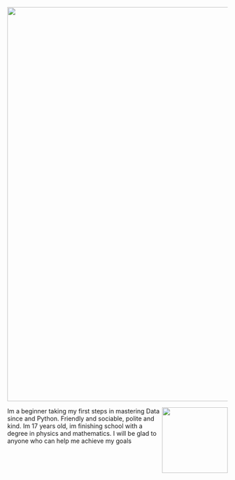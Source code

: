 <a href="https://www.rishit.tech"><img src="https://github.com/Destroyagony/Rishit-dagli/assets/147639560/eabd6dd9-2600-44f4-8a5a-059df594ee23" width="900"></a>
 
<img align='right' src='https://github.com/Rishit-dagli/Rishit-dagli/blob/master/images/octocat-anime.gif' width='150'>


Im a beginner taking my first steps in mastering Data since and Python. Friendly and sociable, polite and kind. Im 17 years old, im finishing school with a degree in physics and mathematics. I will be glad to anyone who can help me achieve my goals
